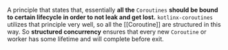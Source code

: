 A principle that states that, essentially **all the** `Coroutines` **should be bound to certain lifecycle in order to not leak and get lost.** `kotlinx-coroutines` utilizes that principle very well, so all the [[Coroutine]] are structured in this way. So **structured concurrency** ensures that every new `Coroutine` or worker has some lifetime and will complete before exit.